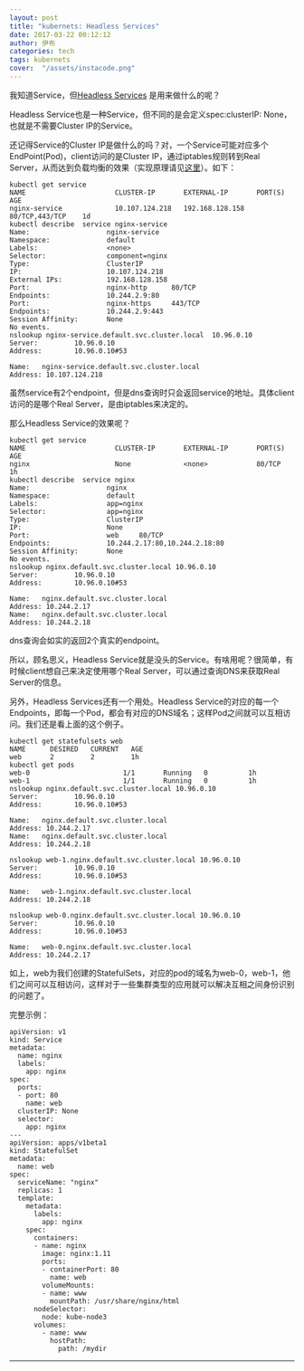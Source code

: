 ```yaml
---
layout: post
title: "kubernets: Headless Services"
date: 2017-03-22 00:12:12
author: 伊布
categories: tech
tags: kubernets
cover:  "/assets/instacode.png"
---
```


我知道Service，但[Headless Services](https://kubernetes.io/docs/user-guide/services/#headless-services) 是用来做什么的呢？

Headless Service也是一种Service，但不同的是会定义spec:clusterIP: None，也就是不需要Cluster IP的Service。


还记得Service的Cluster IP是做什么的吗？对，一个Service可能对应多个EndPoint(Pod)，client访问的是Cluster IP，通过iptables规则转到Real Server，从而达到负载均衡的效果（实现原理请见[这里](http://www.datastart.cn/tech/2017/01/20/k8s-service.html)）。如下：

```
kubectl get service
NAME                      CLUSTER-IP       EXTERNAL-IP       PORT(S)           AGE
nginx-service             10.107.124.218   192.168.128.158   80/TCP,443/TCP    1d
kubectl describe  service nginx-service    
Name:                   nginx-service
Namespace:              default
Labels:                 <none>
Selector:               component=nginx
Type:                   ClusterIP
IP:                     10.107.124.218
External IPs:           192.168.128.158
Port:                   nginx-http      80/TCP
Endpoints:              10.244.2.9:80
Port:                   nginx-https     443/TCP
Endpoints:              10.244.2.9:443
Session Affinity:       None
No events.
nslookup nginx-service.default.svc.cluster.local  10.96.0.10
Server:         10.96.0.10
Address:        10.96.0.10#53

Name:   nginx-service.default.svc.cluster.local
Address: 10.107.124.218
```

虽然service有2个endpoint，但是dns查询时只会返回service的地址。具体client访问的是哪个Real Server，是由iptables来决定的。

那么Headless Service的效果呢？

```
kubectl get service
NAME                      CLUSTER-IP       EXTERNAL-IP       PORT(S)    AGE
nginx                     None             <none>            80/TCP     1h
kubectl describe  service nginx
Name:                   nginx
Namespace:              default
Labels:                 app=nginx
Selector:               app=nginx
Type:                   ClusterIP
IP:                     None
Port:                   web     80/TCP
Endpoints:              10.244.2.17:80,10.244.2.18:80
Session Affinity:       None
No events.
nslookup nginx.default.svc.cluster.local 10.96.0.10
Server:         10.96.0.10
Address:        10.96.0.10#53

Name:   nginx.default.svc.cluster.local
Address: 10.244.2.17
Name:   nginx.default.svc.cluster.local
Address: 10.244.2.18
```

dns查询会如实的返回2个真实的endpoint。

所以，顾名思义，Headless Service就是没头的Service。有啥用呢？很简单，有时候client想自己来决定使用哪个Real Server，可以通过查询DNS来获取Real Server的信息。

另外，Headless Services还有一个用处。Headless Service的对应的每一个Endpoints，即每一个Pod，都会有对应的DNS域名；这样Pod之间就可以互相访问。我们还是看上面的这个例子。

```
kubectl get statefulsets web
NAME      DESIRED   CURRENT   AGE
web       2         2         1h
kubectl get pods
web-0                       1/1       Running   0          1h
web-1                       1/1       Running   0          1h
nslookup nginx.default.svc.cluster.local 10.96.0.10
Server:         10.96.0.10
Address:        10.96.0.10#53

Name:   nginx.default.svc.cluster.local
Address: 10.244.2.17
Name:   nginx.default.svc.cluster.local
Address: 10.244.2.18

nslookup web-1.nginx.default.svc.cluster.local 10.96.0.10
Server:         10.96.0.10
Address:        10.96.0.10#53

Name:   web-1.nginx.default.svc.cluster.local
Address: 10.244.2.18

nslookup web-0.nginx.default.svc.cluster.local 10.96.0.10
Server:         10.96.0.10
Address:        10.96.0.10#53

Name:   web-0.nginx.default.svc.cluster.local
Address: 10.244.2.17
```

如上，web为我们创建的StatefulSets，对应的pod的域名为web-0，web-1，他们之间可以互相访问，这样对于一些集群类型的应用就可以解决互相之间身份识别的问题了。

完整示例：

```
apiVersion: v1
kind: Service
metadata:
  name: nginx
  labels:
    app: nginx
spec:
  ports:
  - port: 80
    name: web
  clusterIP: None
  selector:
    app: nginx
---
apiVersion: apps/v1beta1
kind: StatefulSet
metadata:
  name: web
spec:
  serviceName: "nginx"
  replicas: 1
  template:
    metadata:
      labels:
        app: nginx
    spec:
      containers:
      - name: nginx
        image: nginx:1.11
        ports:
        - containerPort: 80
          name: web
        volumeMounts:
        - name: www
          mountPath: /usr/share/nginx/html
      nodeSelector:
        node: kube-node3
      volumes:
        - name: www
          hostPath:
            path: /mydir

```




---
